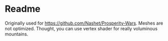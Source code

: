 # Readme

Originally used for https://github.com/Nashet/Prosperity-Wars. Meshes are not optimized. Thought, you can use vertex shader for really voluminous mountains.